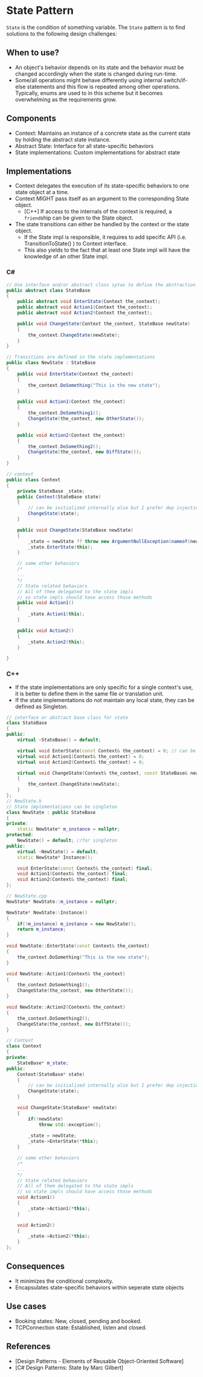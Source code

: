 # State Pattern
`State` is the condition of something variable. The `State` pattern is to find solutions to the following design challenges:

## When to use?
- An object's behavior depends on its state and the behavior must be changed accordingly when the state is changed during run-time.
- Some/all operations might behave differently using internal switch/if-else statements and this flow is repeated among other operations. Typically, enums are used to in this scheme but it becomes overwhelming as the requirements grow.

## Components
- Context: Maintains an instance of a concrete state as the current state by holding the abstract state instance.
- Abstract State: Interface for all state-specific behaviors
- State implementations: Custom implementations for abstract state

## Implementations
- Context delegates the execution of its state-specific behaviors to one state object at a time.
- Context MIGHT pass itself as an argument to the corresponding State object. 
    - [C++] If access to the internals of the context is required, a `friend`ship can be given to the State object.
- The state transitions can either be handled by the context or the state object.
    - If the State impl is responsible, it requires to add specific API (i.e. TransitionToState() ) to Context interface.
    - This also yields to the fact that at least one State impl will have the knowledge of an other State impl.  

### C#
```csharp
// Use interface and/or abstract class sytax to define the abstraction
public abstract class StateBase
{
    public abstract void EnterState(Context the_context);
    public abstract void Action1(Context the_context);
    public abstract void Action2(Context the_context);

    public void ChangeState(Context the_context, StateBase newState)
    {
        the_context.ChangeState(newState);
    }
}

// Transitions are defined in the state implementations
public class NewState : StateBase
{
    public void EnterState(Context the_context)
    {
        the_context.DoSomething("This is the new state");
    }

    public void Action1(Context the_context)
    {
        the_context.DoSomething1();
        ChangeState(the_context, new OtherState());
    }

    public void Action2(Context the_context)
    {
        the_context.DoSomething2();
        ChangeState(the_context, new DiffState());
    }
}

// context
public class Context
{
    private StateBase _state;
    public Context(StateBase state)
    {
        // can be initialized internally also but I prefer dep injection
        ChangeState(state);
    }

    public void ChangeState(StateBase newState)
    {
        _state = newState ?? throw new ArgumentNullException(nameof(newState));
        _state.EnterState(this);
    }

    // some other behaviors
    /*
    ...
    */
    // State related behaviors
    // All of them delegated to the state impls
    // so state impls should have access those methods
    public void Action1()
    {
        _state.Action1(this);
    }

    public void Action2()
    {
        _state.Action2(this);
    }

}
```
### C++
- If the state implementations are only specific for a single context's use, it is better to define them in the same file or translation unit.
- If the state implementations do not maintain any local state, they can be defined as Singleton.

```cpp
// interface or abstract base class for state
class StateBase
{
public:
    virtual ~StateBase() = default;

    virtual void EnterState(const Context& the_context) = 0; // can be non-const
    virtual void Action1(Context& the_context) = 0;
    virtual void Action2(Context& the_context) = 0;

    virtual void ChangeState(Context& the_context, const StateBase& newState)
    {
        the_context.ChangeState(newState);
    }
};
// NewState.h
// State implementations can be singleton
class NewState : public StateBase
{
private:
    static NewState* m_instance = nullptr;
protected:
    NewState() = default; //for singleton
public:
    virtual ~NewState() = default;
    static NewState* Instance();

    void EnterState(const Context& the_context) final;
    void Action1(Context& the_context) final;
    void Action2(Context& the_context) final;
};

// NewState.cpp
NewState* NewState::m_instance = nullptr;

NewState* NewState::Instance()
{
    if(!m_instance) m_instance = new NewState();
    return m_instance;
}

void NewState::EnterState(const Context& the_context)
{
    the_context.DoSomething("This is the new state");
}

void NewState::Action1(Context& the_context)
{
    the_context.DoSomething1();
    ChangeState(the_context, new OtherState());
}

void NewState::Action2(Context& the_context)
{
    the_context.DoSomething2();
    ChangeState(the_context, new DiffState());
}

// Context
class Context
{
private:
    StateBase* m_state;
public:
    Context(StateBase* state)
    {
        // can be initialized internally also but I prefer dep injection
        ChangeState(state);
    }

    void ChangeState(StateBase* newState)
    {
        if(!newState)
            throw std::exception();
        
        _state = newState;
        _state->EnterState(*this);
    }

    // some other behaviors
    /*
    ...
    */
    // State related behaviors
    // All of them delegated to the state impls
    // so state impls should have access those methods
    void Action1()
    {
        _state->Action1(*this);
    }

    void Action2()
    {
        _state->Action2(*this);
    }
};
```

## Consequences
- It minimizes the conditional complexity.
- Encapsulates state-specific behaviors within seperate state objects

## Use cases
- Booking states: New, closed, pending and booked.
- TCPConnection state: Established, listen and closed.

## References
- [Design Patterns - Elements of Reusable Object-Oriented Software]
- [C# Design Patterns: State by Marc Gilbert]